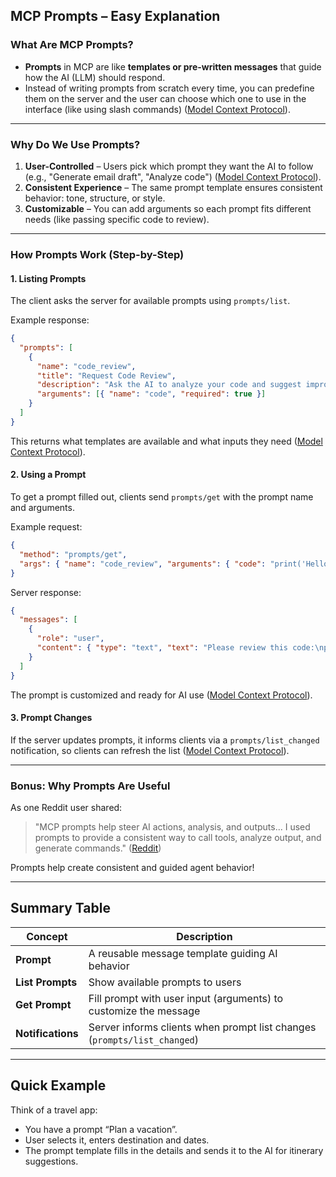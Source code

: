 
## MCP Prompts – Easy Explanation

### What Are MCP Prompts?

* **Prompts** in MCP are like **templates or pre-written messages** that guide how the AI (LLM) should respond.
* Instead of writing prompts from scratch every time, you can predefine them on the server and the user can choose which one to use in the interface (like using slash commands) ([Model Context Protocol][1]).

---

### Why Do We Use Prompts?

1. **User-Controlled** – Users pick which prompt they want the AI to follow (e.g., "Generate email draft", "Analyze code") ([Model Context Protocol][1]).
2. **Consistent Experience** – The same prompt template ensures consistent behavior: tone, structure, or style.
3. **Customizable** – You can add arguments so each prompt fits different needs (like passing specific code to review).

---

### How Prompts Work (Step-by-Step)

#### 1. **Listing Prompts**

The client asks the server for available prompts using `prompts/list`.

Example response:

```json
{
  "prompts": [
    {
      "name": "code_review",
      "title": "Request Code Review",
      "description": "Ask the AI to analyze your code and suggest improvements",
      "arguments": [{ "name": "code", "required": true }]
    }
  ]
}
```

This returns what templates are available and what inputs they need ([Model Context Protocol][1]).

#### 2. **Using a Prompt**

To get a prompt filled out, clients send `prompts/get` with the prompt name and arguments.

Example request:

```json
{
  "method": "prompts/get",
  "args": { "name": "code_review", "arguments": { "code": "print('Hello world')" } }
}
```

Server response:

```json
{
  "messages": [
    {
      "role": "user",
      "content": { "type": "text", "text": "Please review this code:\nprint('Hello world')" }
    }
  ]
}
```

The prompt is customized and ready for AI use ([Model Context Protocol][1]).

#### 3. **Prompt Changes**

If the server updates prompts, it informs clients via a `prompts/list_changed` notification, so clients can refresh the list ([Model Context Protocol][1]).

---

### Bonus: Why Prompts Are Useful

As one Reddit user shared:

> "MCP prompts help steer AI actions, analysis, and outputs... I used prompts to provide a consistent way to call tools, analyze output, and generate commands." ([Reddit][2])

Prompts help create consistent and guided agent behavior!

---

## Summary Table

| Concept           | Description                                                              |
| ----------------- | ------------------------------------------------------------------------ |
| **Prompt**        | A reusable message template guiding AI behavior                          |
| **List Prompts**  | Show available prompts to users                                          |
| **Get Prompt**    | Fill prompt with user input (arguments) to customize the message         |
| **Notifications** | Server informs clients when prompt list changes (`prompts/list_changed`) |

---

## Quick Example

Think of a travel app:

* You have a prompt “Plan a vacation”.
* User selects it, enters destination and dates.
* The prompt template fills in the details and sends it to the AI for itinerary suggestions.



[1]: https://modelcontextprotocol.io/specification/2025-06-18/server/prompts?utm_source=chatgpt.com "Prompts - Model Context Protocol"
[2]: https://www.reddit.com/r/mcp/comments/1jtfnlh/learning_mcp_what_is_the_use_of_prompts_coming/?utm_source=chatgpt.com "Learning MCP : What is the use of prompts coming from the server?"

